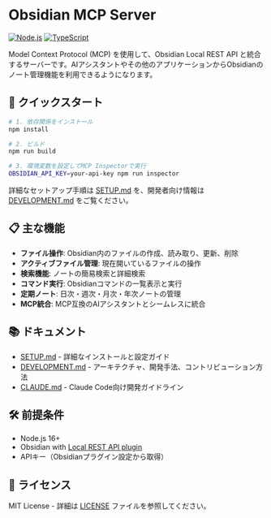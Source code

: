 # Obsidian MCP Server

[![Node.js](https://img.shields.io/badge/node-%3E%3D16.0.0-brightgreen)](https://nodejs.org/)
[![TypeScript](https://img.shields.io/badge/TypeScript-5.0%2B-blue)](https://www.typescriptlang.org/)

Model Context Protocol (MCP) を使用して、Obsidian Local REST API と統合するサーバーです。AIアシスタントやその他のアプリケーションからObsidianのノート管理機能を利用できるようになります。

## 🚀 クイックスタート

```bash
# 1. 依存関係をインストール
npm install

# 2. ビルド
npm run build

# 3. 環境変数を設定してMCP Inspectorで実行
OBSIDIAN_API_KEY=your-api-key npm run inspector
```

詳細なセットアップ手順は [SETUP.md](./SETUP.md) を、開発者向け情報は [DEVELOPMENT.md](./DEVELOPMENT.md) をご覧ください。

## 📋 主な機能

- **ファイル操作**: Obsidian内のファイルの作成、読み取り、更新、削除
- **アクティブファイル管理**: 現在開いているファイルの操作
- **検索機能**: ノートの簡易検索と詳細検索
- **コマンド実行**: Obsidianコマンドの一覧表示と実行
- **定期ノート**: 日次・週次・月次・年次ノートの管理
- **MCP統合**: MCP互換のAIアシスタントとシームレスに統合

## 📚 ドキュメント

- [SETUP.md](./SETUP.md) - 詳細なインストールと設定ガイド
- [DEVELOPMENT.md](./DEVELOPMENT.md) - アーキテクチャ、開発手法、コントリビューション方法
- [CLAUDE.md](./CLAUDE.md) - Claude Code向け開発ガイドライン

## 🛠 前提条件

- Node.js 16+
- Obsidian with [Local REST API plugin](https://github.com/coddingtonbear/obsidian-local-rest-api)
- APIキー（Obsidianプラグイン設定から取得）

## 📄 ライセンス

MIT License - 詳細は [LICENSE](./LICENSE) ファイルを参照してください。